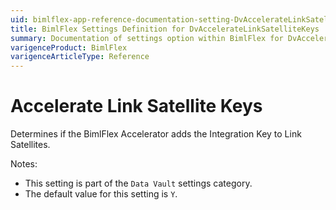```yaml
---
uid: bimlflex-app-reference-documentation-setting-DvAccelerateLinkSatelliteKeys
title: BimlFlex Settings Definition for DvAccelerateLinkSatelliteKeys
summary: Documentation of settings option within BimlFlex for DvAccelerateLinkSatelliteKeys
varigenceProduct: BimlFlex
varigenceArticleType: Reference
---
```


# Accelerate Link Satellite Keys

Determines if the BimlFlex Accelerator adds the Integration Key to Link Satellites.

Notes:

* This setting is part of the `Data Vault` settings category.
* The default value for this setting is `Y`.
